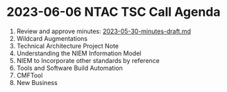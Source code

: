 # 2023-06-06 NTAC TSC Call Agenda

1.  Review and approve minutes: [2023-05-30-minutes-draft.md](2023-05-30-minutes-draft.md)
2.  Wildcard Augmentations
3.  Technical Architecture Project Note
4.  Understanding the NIEM Information Model 
5.  NIEM to Incorporate other standards by reference
6.  Tools and Software Build Automation
7.  CMFTool
8.  New Business
